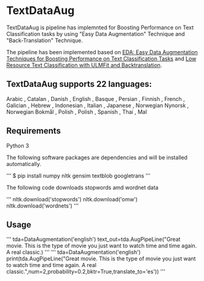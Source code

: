 # TextDataAug

TextDataAug is pipeline has implemnted for Boosting Performance on
Text Classification tasks by using "Easy Data Augmentation" Technique and "Back-Translation" Technique.

The pipeline has been implemented based on [EDA: Easy Data Augmentation Techniques for Boosting Performance on Text Classification Tasks](https://arxiv.org/pdf/1901.11196.pdf) and [Low Resource Text Classification with ULMFit and Backtranslation](https://arxiv.org/pdf/1903.09244.pdf).

TextDataAug supports 22 languages:
--
Arabic , Catalan , Danish , English , Basque , Persian , Finnish , French , Galician , Hebrew , Indonesian , Italian , Japanese , Norwegian Nynorsk , Norwegian Bokmål , Polish , Polish , Spanish , Thai , Mal

Requirements
--

Python 3

The following software packages are dependencies and will be installed automatically.

'''
$ pip install numpy nltk gensim textblob googletrans 
'''

The following code downloads stopwords amd wordnet data

'''
nltk.download('stopwords')
nltk.download('omw')
nltk.download('wordnets')
'''

Usage
--
'''
tda=DataAugmentation('english')
text_out=tda.AugPipeLine("Great movie. This is the type of movie you just want to watch time and time again. A real classic.)
'''
'''
tda=DataAugmentation('english')
print(tda.AugPipeLine("Great movie. This is the type of movie you just want to watch time and time again. A real classic.",num=2,probability=0.2,bktr=True,translate_to='es'))
'''
